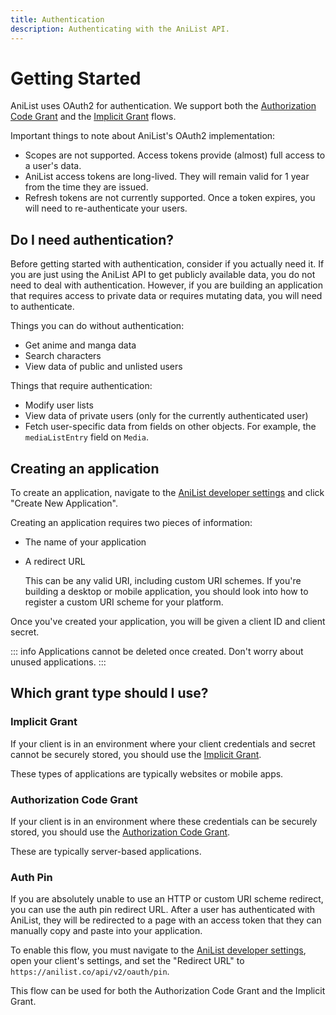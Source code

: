 ```yaml
---
title: Authentication
description: Authenticating with the AniList API.
---
```


# Getting Started

AniList uses OAuth2 for authentication. We support both the [Authorization Code Grant](authorization-code) and the [Implicit Grant](implicit) flows.

Important things to note about AniList's OAuth2 implementation:

* Scopes are not supported. Access tokens provide (almost) full access to a user's data.
* AniList access tokens are long-lived. They will remain valid for 1 year from the time they are issued.
* Refresh tokens are not currently supported. Once a token expires, you will need to re-authenticate your users.

## Do I need authentication?

Before getting started with authentication, consider if you actually need it. If you are just using the AniList API to get publicly available data, you do not need to deal with authentication.
However, if you are building an application that requires access to private data or requires mutating data, you will need to authenticate.

Things you can do without authentication:

* Get anime and manga data
* Search characters
* View data of public and unlisted users

Things that require authentication:

* Modify user lists
* View data of private users (only for the currently authenticated user)
* Fetch user-specific data from fields on other objects. For example, the `mediaListEntry` field on `Media`.

## Creating an application

To create an application, navigate to the [AniList developer settings](https://anilist.co/settings/developer) and click "Create New Application".

Creating an application requires two pieces of information:

* The name of your application
* A redirect URL

	This can be any valid URI, including custom URI schemes. If you're building a desktop or mobile application, you should look into how to register a custom URI scheme for your platform.

Once you've created your application, you will be given a client ID and client secret.

::: info
Applications cannot be deleted once created. Don't worry about unused applications.
:::

## Which grant type should I use?

### Implicit Grant

If your client is in an environment where your client credentials and secret cannot be securely stored, you should use the [Implicit Grant](implicit).

These types of applications are typically websites or mobile apps.

### Authorization Code Grant

If your client is in an environment where these credentials can be securely stored, you should use the [Authorization Code Grant](authorization-code).

These are typically server-based applications.

### Auth Pin

If you are absolutely unable to use an HTTP or custom URI scheme redirect, you can use the auth pin redirect URL.
After a user has authenticated with AniList, they will be redirected to a page with an access token that they can manually copy and paste into your application.

To enable this flow, you must navigate to the [AniList developer settings](https://anilist.co/settings/developer), open your client's settings, and set the "Redirect URL" to `https://anilist.co/api/v2/oauth/pin`.

This flow can be used for both the Authorization Code Grant and the Implicit Grant.